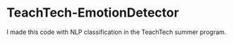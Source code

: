 # TeachTech-EmotionDetector
I made this code with NLP classification in the TeachTech summer program.
